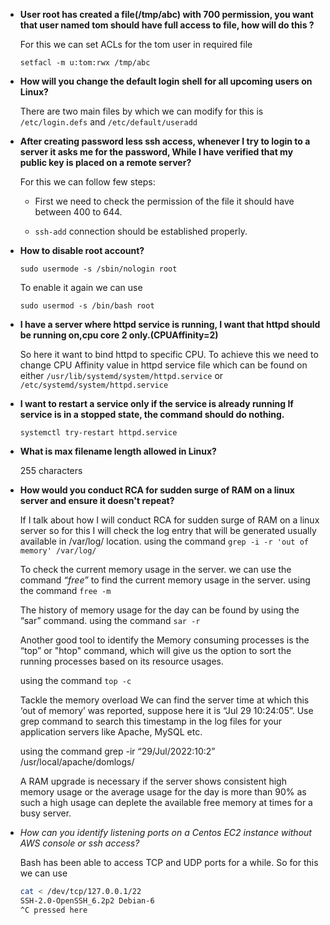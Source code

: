 - **User root has created a file(/tmp/abc) with 700 permission, you want that user named tom should have full access to file, how will do this ?**

    For this we can set ACLs for the tom user in required file

    ```setfacl -m u:tom:rwx /tmp/abc```

- **How will you change the default login shell for all upcoming users on Linux?**

    There are two main files by which we can modify for this is ```/etc/login.defs``` and ```/etc/default/useradd```

- **After creating password less ssh access, whenever I try to login to a server it asks me for the password, While I have verified that my public key is placed on a remote server?**

    For this we can follow few steps:


    - First we need to check the permission of the file it should have between 400 to 644.

    - ```ssh-add``` connection should be established properly.

- **How to disable root account?**

    ```sudo usermode -s /sbin/nologin root```
    
    To enable it again we can use

    ```sudo usermod -s /bin/bash root``` 

- **I have a server where httpd service is running, I want that httpd should be running on,cpu core 2 only.(CPUAffinity=2)**

    So here it want to bind httpd to specific CPU. To achieve this we need to change CPU Affinity value in httpd service file which can be found on either ```/usr/lib/systemd/system/httpd.service``` or ```/etc/systemd/system/httpd.service```

- **I want to restart a service only if the service is already running If service is in a stopped state, the command should do nothing.**

    ```systemctl try-restart httpd.service```

- **What is max filename length allowed in Linux?**

    255 characters

- **How would you conduct RCA for sudden surge of RAM on a linux server and ensure it doesn't repeat?**

    If I talk about how I will conduct RCA for sudden surge of RAM on a linux server so for this I will check the log entry that will be generated usually available in /var/log/ location. 
    using the command ```grep -i -r 'out of memory' /var/log/```

    To check the current memory usage in the server. we can use the command *“free”* to find the current memory usage in the server.
    using the command ```free -m```

    The history of memory usage for the day can be found by using the “sar” command.
    using the command ```sar -r```

    Another good tool to identify the Memory consuming processes is the “top” or "htop" command, 
    which will give us the option to sort the running processes based on its resource usages.

    using the command ```top -c```

    Tackle the memory overload
    We can find the server time at which this ‘out of memory’ was reported, suppose here it is “Jul 29 10:24:05”. 
    Use grep command to search this timestamp in the log files for your application servers like Apache, MySQL etc.

    using the command grep  -ir “29/Jul/2022:10:2”  /usr/local/apache/domlogs/

    A RAM upgrade is necessary if the server shows consistent high memory usage or the average usage for the day is more than 90% as such a high usage can deplete the available free memory at times for a busy server.

- *How can you identify listening ports on a Centos EC2 instance without AWS console or ssh access?*

    Bash has been able to access TCP and UDP ports for a while.
    So for this we can use
    ```bash
    cat < /dev/tcp/127.0.0.1/22
    SSH-2.0-OpenSSH_6.2p2 Debian-6
    ^C pressed here
    ```



